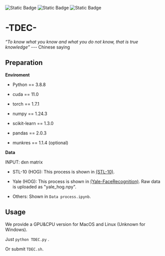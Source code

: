 ![Static Badge](https://img.shields.io/badge/Author-H1nkik-blue)
![Static Badge](https://img.shields.io/badge/Code-Python-8A2BE2)
![Static Badge](https://img.shields.io/badge/AAAI2025-brightgreen)



# -TDEC- 
_“To know what you know and what you do not know, that is true knowledge”_  --- Chinese saying
## Preparation
**Enviroment**

* Python == 3.8.8

* cuda == 11.0

* torch == 1.7.1

* numpy == 1.24.3

* scikit-learn == 1.3.0

* pandas == 2.0.3

* munkres == 1.1.4 (optional)

**Data**

INPUT: dxn matrix 

* STL-10 (HOG): This process is shown in [(STL-10)](https://github.com/mttk/STL10).

* Yale (HOG): This process is shown in [(Yale-FaceRecognition)](https://github.com/chenshen03/Yale-FaceRecognition). Raw data is uploaded as "yale_hog.npy".

* Others: Shown in `Data process.ipynb`.

## Usage
We provide a GPU&CPU version for MacOS and Linux (Unknown for Windows).

Just `python TDEC.py` . 

Or submit `TDEC.sh`.
